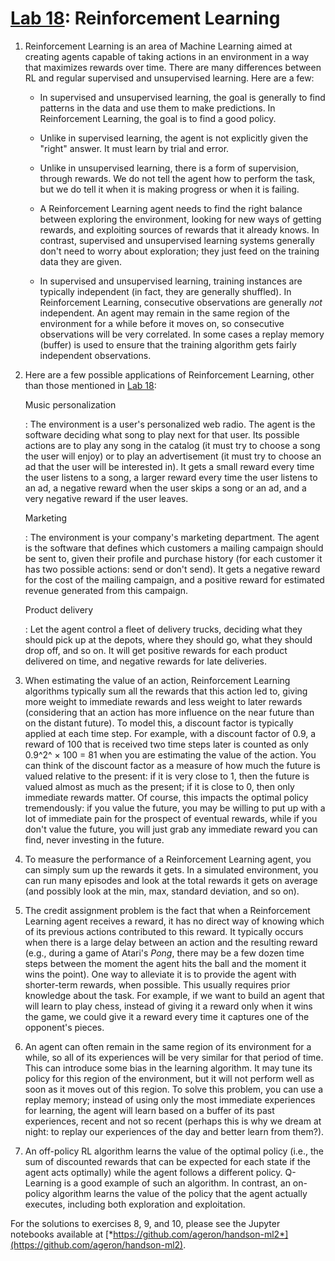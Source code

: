 
[Lab 18](https://learning.oreilly.com/library/view/hands-on-machine-learning/9781492032632/ch18.html#rl_lab): Reinforcement Learning
============================================================================================================================================

1.  Reinforcement Learning is an area of Machine Learning aimed at
    creating agents capable of taking actions in an environment in a way
    that maximizes rewards over time. There are many differences between
    RL and regular supervised and unsupervised learning. Here are a few:

    -   In supervised and unsupervised learning, the goal is generally
        to find patterns in the data and use them to make predictions.
        In Reinforcement Learning, the goal is to find a good policy.

    -   Unlike in supervised learning, the agent is not explicitly given
        the "right" answer. It must learn by trial and error.

    -   Unlike in unsupervised learning, there is a form of supervision,
        through rewards. We do not tell the agent how to perform the
        task, but we do tell it when it is making progress or when it is
        failing.

    -   A Reinforcement Learning agent needs to find the right balance
        between exploring the environment, looking for new ways of
        getting rewards, and exploiting sources of rewards that it
        already knows. In contrast, supervised and unsupervised learning
        systems generally don't need to worry about exploration; they
        just feed on the training data they are given.

    -   In supervised and unsupervised learning, training instances are
        typically independent (in fact, they are generally shuffled). In
        Reinforcement Learning, consecutive observations are generally
        *not* independent. An agent may remain in the same region of the
        environment for a while before it moves on, so consecutive
        observations will be very correlated. In some cases a replay
        memory (buffer) is used to ensure that the training algorithm
        gets fairly independent observations.

2.  Here are a few possible applications of Reinforcement Learning,
    other than those mentioned in
    [Lab 18](https://learning.oreilly.com/library/view/hands-on-machine-learning/9781492032632/ch18.html#rl_lab):

    Music personalization

    :   The environment is a user's personalized web radio. The agent is
        the software deciding what song to play next for that user. Its
        possible actions are to play any song in the catalog (it must
        try to choose a song the user will enjoy) or to play an
        advertisement (it must try to choose an ad that the user will be
        interested in). It gets a small reward every time the user
        listens to a song, a larger reward every time the user listens
        to an ad, a negative reward when the user skips a song or an ad,
        and a very negative reward if the user leaves.

    Marketing

    :   The environment is your company's marketing department. The
        agent is the software that defines which customers a mailing
        campaign should be sent to, given their profile and purchase
        history (for each customer it has two possible actions: send or
        don't send). It gets a negative reward for the cost of the
        mailing campaign, and a positive reward for estimated revenue
        generated from this campaign.

    Product delivery

    :   Let the agent control a fleet of delivery trucks, deciding what
        they should pick up at the depots, where they should go, what
        they should drop off, and so on. It will get positive rewards
        for each product delivered on time, and negative rewards for
        late deliveries.

3.  When estimating the value of an action, Reinforcement Learning
    algorithms typically sum all the rewards that this action led to,
    giving more weight to immediate rewards and less weight to later
    rewards (considering that an action has more influence on the near
    future than on the distant future). To model this, a discount factor
    is typically applied at each time step. For example, with a discount
    factor of 0.9, a reward of 100 that is received two time steps later
    is counted as only 0.9^2^ × 100 = 81 when you are estimating the
    value of the action. You can think of the discount factor as a
    measure of how much the future is valued relative to the present: if
    it is very close to 1, then the future is valued almost as much as
    the present; if it is close to 0, then only immediate rewards
    matter. Of course, this impacts the optimal policy tremendously: if
    you value the future, you may be willing to put up with a lot of
    immediate pain for the prospect of eventual rewards, while if you
    don't value the future, you will just grab any immediate reward you
    can find, never investing in the future.

4.  To measure the performance of a Reinforcement Learning agent, you
    can simply sum up the rewards it gets. In a simulated environment,
    you can run many episodes and look at the total rewards it gets on
    average (and possibly look at the min, max, standard deviation, and
    so on).

5.  The credit assignment problem is the fact that when a Reinforcement
    Learning agent receives a reward, it has no direct way of knowing
    which of its previous actions contributed to this reward. It
    typically occurs when there is a large delay between an action and
    the resulting reward (e.g., during a game of Atari's *Pong*, there
    may be a few dozen time steps between the moment the agent hits the
    ball and the moment it wins the point). One way to alleviate it is
    to provide the agent with shorter-term rewards, when possible. This
    usually requires prior knowledge about the task. For example, if we
    want to build an agent that will learn to play chess, instead of
    giving it a reward only when it wins the game, we could give it a
    reward every time it captures one of the opponent's pieces.

6.  An agent can often remain in the same region of its environment for
    a while, so all of its experiences will be very similar for that
    period of time. This can introduce some bias in the learning
    algorithm. It may tune its policy for this region of the
    environment, but it will not perform well as soon as it moves out of
    this region. To solve this problem, you can use a replay memory;
    instead of using only the most immediate experiences for learning,
    the agent will learn based on a buffer of its past experiences,
    recent and not so recent (perhaps this is why we dream at night: to
    replay our experiences of the day and better learn from them?).

7.  An off-policy RL algorithm learns the value of the optimal policy
    (i.e., the sum of discounted rewards that can be expected for each
    state if the agent acts optimally) while the agent follows a
    different policy. Q-Learning is a good example of such an algorithm.
    In contrast, an on-policy algorithm learns the value of the policy
    that the agent actually executes, including both exploration and
    exploitation.

For the solutions to exercises 8, 9, and 10, please see the Jupyter
notebooks available at
[*https://github.com/ageron/handson-ml2*](https://github.com/ageron/handson-ml2).


